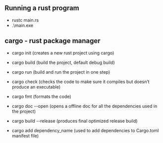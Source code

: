 ## Running a rust program
 - rustc main.rs 
 - .\main.exe

## cargo - rust package manager
 - cargo init (creates a new rust project using cargo)
 - cargo build (build the project, default debug build)
 - cargo run (build and run the project in one step)

 - cargo check (checks the code to make sure it compiles but doesn’t produce an executable)
 - cargo fmt (formats the code)
 - cargo doc --open (opens a offline doc for all the dependencies used in the project)
 - cargo build --release (produces final optimized release build)
 - cargo add dependency_name (used to add dependencies to Cargo.toml manifest file)

